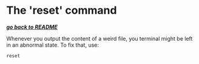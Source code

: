 # The 'reset' command

[***go back to README***](/README.md)

Whenever you output the content of a weird file, you terminal might be left in
an abnormal state. To fix that, use:

    reset

